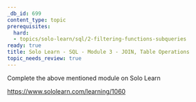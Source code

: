 ```yaml
---
_db_id: 699
content_type: topic
prerequisites:
  hard:
  - topics/solo-learn/sql/2-filtering-functions-subqueries
ready: true
title: Solo Learn - SQL - Module 3 - JOIN, Table Operations
topic_needs_review: true
---
```


Complete the above mentioned module on Solo Learn

https://www.sololearn.com/learning/1060